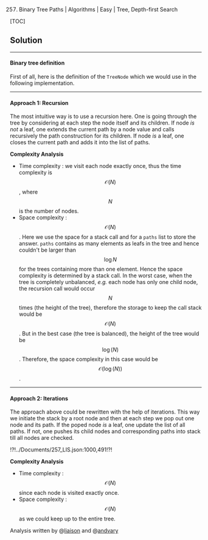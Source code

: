 257. Binary Tree Paths | Algorithms | Easy | Tree, Depth-first Search

[TOC]

## Solution

---

#### Binary tree definition

First of all, here is the definition of the ```TreeNode``` which we would use
in the following implementation.






---
#### Approach 1: Recursion

The most intuitive way is to use a recursion here.
One is going through the tree 
by considering at each step the node itself and its children.
If node *is not* a leaf, one extends the current path by a node value and
calls recursively the path construction for its children.
If node *is* a leaf, one closes the current path and adds it into 
the list of paths.



**Complexity Analysis**

* Time complexity : we visit each node exactly once, 
thus the time complexity is $$\mathcal{O}(N)$$,
where $$N$$ is the number of nodes.
* Space complexity : $$\mathcal{O}(N)$$. Here we use the space for a stack call and for a 
`paths` list to store the answer. `paths` contains as many elements as leafs in the tree and 
hence couldn't be larger than $$\log N$$ for the trees containing more than one element. 
Hence the space complexity is determined by a stack call.
In the worst case, when the tree is completely unbalanced,
*e.g.* each node has only one child node, the recursion call would occur
$$N$$ times (the height of the tree), therefore the storage to keep the call stack would be $$\mathcal{O}(N)$$.
But in the best case (the tree is balanced), the height of the tree would be $$\log(N)$$.
Therefore, the space complexity in this case would be $$\mathcal{O}(\log(N))$$.




---
#### Approach 2: Iterations

The approach above could be rewritten with the help of iterations. 
This way we initiate the stack by a root node and then at each step
we pop out one node and its path.
If the poped node *is* a leaf, one update the list of all paths.
If not, one pushes its child nodes and
corresponding paths into stack till all nodes are checked.


!?!../Documents/257_LIS.json:1000,491!?!



**Complexity Analysis**

* Time complexity : $$\mathcal{O}(N)$$ since each node is visited exactly once. 
* Space complexity : $$\mathcal{O}(N)$$ as we could keep up to the entire tree.

Analysis written by @[liaison](https://leetcode.com/liaison/)
and @[andvary](https://leetcode.com/andvary/)
